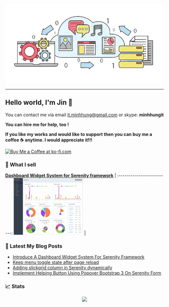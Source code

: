 <center><a href="http://minhhungit.github.com/"><img src="https://raw.githubusercontent.com/minhhungit/minhhungit/master/assets/banner-img-02.png"/></a></center>

---

## Hello world, I'm Jin 👋
You can contact me via email [it.minhhung@gmail.com](mailto:it.minhhung@gmail.com) or skype: **minhhungit**

**You can hire me for help, too !**



**If you like my works and would like to support then you can buy me a coffee ☕️ anytime. I would appreciate it!!!**

<a href='https://ko-fi.com/I2I13GAGL' target='_blank'><img height='36' style='border:0px;height:36px;' src='https://cdn.ko-fi.com/cdn/kofi4.png?v=2' border='0' alt='Buy Me a Coffee at ko-fi.com' /></a> 

### 🤑 What I sell
**<a href="https://minhhungit.github.io/2020/12/26/012-introduce-dashboard-widget-system/">Dashboard Widget System for Serenity framework</a>**             |
:-------------------------:
<a href="https://minhhungit.github.io/2020/12/26/012-introduce-dashboard-widget-system/"><img src="https://raw.githubusercontent.com/minhhungit/minhhungit/master/assets/products/dashboard-widget-system.png" /></a>  |

### 📝 Latest My Blog Posts
<!-- MYBLOG:START -->
- [Introduce A Dashboard Widget System For Serenity Framework](https://minhhungit.github.io/2020/12/26/012-introduce-dashboard-widget-system/)
- [Keep menu toggle state after page reload](https://minhhungit.github.io/2020/10/16/011-keep-menu-toggle-state-after-page-reload/)
- [Adding slickgrid column in Serenity dynamically](https://minhhungit.github.io/2020/10/07/010-adding-slickgrid-column-in-serenity-dynamically/)
- [Implement Helping Button Using Popover Bootstrap 3 On Serenity Form](https://minhhungit.github.io/2020/08/06/009-implement-helping-button-using-popover-bootstrap-3-on-serenity-form/)
<!-- MYBLOG:END -->

### 📈 Stats
<div align="center">
   <img src="https://github-profile-trophy.vercel.app/?username=minhhungit&theme=flat&no-frame=true&margin-w=30" />
</div>
